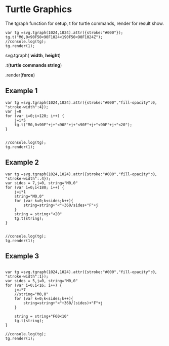 # Turtle Graphics
The tgraph function for setup, t for turtle commands, render for result show.

```
var tg =svg.tgraph(1024,1024).attr({stroke:"#000"});
tg.t("M0,0<90F50<90F1024<190F50<90F1024Z");
//console.log(tg);
tg.render(1);

```

svg.tgraph( __width__, __height__)

.t(__turtle commands string__)

.render(__force__)

## Example 1

```
var tg =svg.tgraph(1024,1024).attr({stroke:"#000","fill-opacity":0, "stroke-width":4});
var j=0
for (var i=0;i<120; i++) {
    j=i*5
    tg.t("M0,0<90F"+j+"<90F"+j+"<90F"+j+"<90F"+j+"<20");
}


//console.log(tg);
tg.render(1);

```

## Example 2

```
var tg =svg.tgraph(1024,1024).attr({stroke:"#000","fill-opacity":0, "stroke-width":.4});
var sides = 7,j=0, string="M0,0"
for (var i=0;i<180; i++) {
    j=i*1
    string="M0,0"
    for (var k=0;k<sides;k++){
        string=string+"<"+360/sides+"F"+j
    }
    string = string+"<20"
    tg.t(string);
}


//console.log(tg);
tg.render(1);
```

## Example 3

```

var tg =svg.tgraph(1024,1024).attr({stroke:"#000","fill-opacity":0, "stroke-width":1});
var sides = 5,j=0, string="M0,0"
for (var i=0;i<16; i++) {
    j=i*7
    //string="M0,0"
    for (var k=0;k<sides;k++){
        string=string+"<"+360/(sides)+"F"+j
    }

    string = string+"F60<10"
    tg.t(string);
}  

//console.log(tg);
tg.render(1);

```
